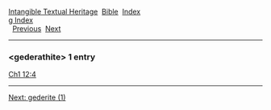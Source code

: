 [Intangible Textual Heritage](../../index)  [Bible](../index) 
[Index](index)   
[g Index](_g_)  
  [Previous](c04677)  [Next](c04679) 

------------------------------------------------------------------------

### &lt;gederathite&gt; 1 entry

[Ch1 12:4](../kjv/ch1012.htm#004)  

------------------------------------------------------------------------

[Next: gederite (1)](c04679)
